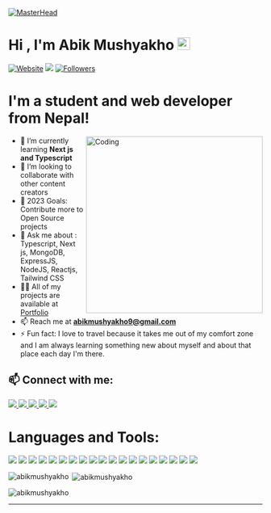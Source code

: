 [![MasterHead](http://propulsive.in/assets/img/service-icon/web.gif)](https://github.com/AbikMushyakho)

# Hi , I'm Abik Mushyakho <img src="https://media.giphy.com/media/hvRJCLFzcasrR4ia7z/giphy.gif" width="25px">

[![Website](https://img.shields.io/website?label=Abik_Mushyakho-PortFolio&style=for-the-badge&url=http%3A%2F%2Fabik-mushyakho-portfolio.herokuapp.com)][website]
[![](https://komarev.com/ghpvc/?username=AbikMushyakho&style=for-the-badge)][github]
[![Followers](https://img.shields.io/github/followers/abikmushyakho?color=1DA1F2&logo=github&style=for-the-badge)][github]

# I'm a student and web developer from Nepal!

<img align="right" alt="Coding" width="350" src="https://globaleducation.s3.ap-south-1.amazonaws.com/globaledu/gif/front-end-development.gif">

- 🌱 I’m currently learning **Next js and Typescript**
- 👯 I’m looking to collaborate with other content creators
- 🥅 2023 Goals: Contribute more to Open Source projects
- 💬 Ask me about : Typescript, Next js, MongoDB, ExpressJS, NodeJS, Reactjs, Tailwind CSS
- 👨‍💻 All of my projects are available at [Portfolio][website]
- 📫 Reach me at **abikmushyakho9@gmail.com**
- ⚡ Fun fact: I love to travel because it takes me out of my comfort zone and I am always learning something new about myself and about that place each day I'm there.

## 📫 Connect with me:
<a href="mailto:abikmushyakho9@gmail.com" target="blank">
  <img src="https://img.shields.io/badge/Gmail-D14836?style=for-the-badge&logo=gmail&logoColor=white">
</a> 
<a href="https://linkedin.com/in/abik-mushyakho-3a4149184" target="blank">
  <img src="https://img.shields.io/badge/LinkedIn-0077B5?style=for-the-badge&logo=linkedin&logoColor=white">
</a>
<a href="https://fb.com/abik.mushyakho" target="blank">
  <img src="https://img.shields.io/badge/Facebook-1877F2?style=for-the-badge&logo=facebook&logoColor=white">
</a>
<a href="https://twitter.com/abik_mushyakho" target="blank">
  <img src="https://img.shields.io/badge/Twitter-1DA1F2?style=for-the-badge&logo=twitter&logoColor=white">
</a> 
<a href="https://stackoverflow.com/users/20320426" target="blank">
  <img src="https://img.shields.io/badge/Stack_Overflow-FE7A16?style=for-the-badge&logo=stack-overflow&logoColor=white">
</a>

<br/>

# Languages and Tools:
![](https://img.shields.io/badge/HTML5-E34F26?style=for-the-badge&logo=html5&logoColor=white)
![](https://img.shields.io/badge/CSS3-1572B6?style=for-the-badge&logo=css3&logoColor=white)
![](https://img.shields.io/badge/JavaScript-F7DF1E?style=for-the-badge&logo=javascript&logoColor=black)
![](https://img.shields.io/badge/Bootstrap-563D7C?style=for-the-badge&logo=bootstrap&logoColor=white)
![](https://img.shields.io/badge/Tailwind_CSS-38B2AC?style=for-the-badge&logo=tailwind-css&logoColor=white)
![](https://img.shields.io/badge/Figma-F24E1E?style=for-the-badge&logo=figma&logoColor=white)
![](https://img.shields.io/badge/Express.js-404D59?style=for-the-badge)
![](https://img.shields.io/badge/Node.js-43853D?style=for-the-badge&logo=node.js&logoColor=white)
![](https://img.shields.io/badge/React-20232A?style=for-the-badge&logo=react&logoColor=61DAFB)
![](https://img.shields.io/badge/React_Router-CA4245?style=for-the-badge&logo=react-router&logoColor=white)
![](https://img.shields.io/badge/GitHub-100000?style=for-the-badge&logo=github&logoColor=white)
![](https://img.shields.io/badge/GitLab-330F63?style=for-the-badge&logo=gitlab&logoColor=white)
![](https://img.shields.io/badge/MongoDB-4EA94B?style=for-the-badge&logo=mongodb&logoColor=white)
![](https://img.shields.io/badge/MySQL-00000F?style=for-the-badge&logo=mysql&logoColor=white)
![](https://img.shields.io/badge/Heroku-430098?style=for-the-badge&logo=heroku&logoColor=white)
![](https://img.shields.io/badge/Netlify-00C7B7?style=for-the-badge&logo=netlify&logoColor=white)
![](https://img.shields.io/badge/Linux-FCC624?style=for-the-badge&logo=linux&logoColor=black)
![](https://img.shields.io/badge/Adobe%20Photoshop-31A8FF?style=for-the-badge&logo=Adobe%20Photoshop&logoColor=black)
![](https://img.shields.io/badge/Adobe%20Premiere%20Pro-9999FF?style=for-the-badge&logo=Adobe%20Premiere%20Pro&logoColor=white)


<p><img align="left" src="https://github-readme-stats.vercel.app/api/top-langs?username=abikmushyakho&show_icons=true&locale=en&layout=compact" alt="abikmushyakho"/></p>

<p>&nbsp;<img align="center" src="https://github-readme-stats.vercel.app/api?username=abikmushyakho&show_icons=true&locale=en" alt="abikmushyakho" /></p>

<p><img align="center" src="https://github-readme-streak-stats.herokuapp.com/?user=abikmushyakho&" alt="abikmushyakho"  /></p>


---

[website]: http://abik-mushyakho-portfolio.herokuapp.com/
[email]: abikmushyakho9@gmail.com
[twitter]: https://twitter.com/abik_mushyakho
[facebook]: https://fb.com/abik.mushyakho
[linkedin]: https://linkedin.com/in/abik-mushyakho-3a4149184
[github]: https://github.com/AbikMushyakho
[stackoverflow]: https://stackoverflow.com/users/20320426
